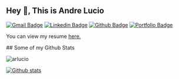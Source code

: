 ## Hey 👋, This is Andre Lucio
[![Gmail Badge](https://img.shields.io/badge/-arlucio.dev@gmail.com-c14438?style=flat&logo=Gmail&logoColor=white&link=mailto:arlucio.dev@gmail.com)](mailto:arlucio.dev@gmail.com) 
[![Linkedin Badge](https://img.shields.io/badge/-arlucio-0072b1?style=flat&logo=Linkedin&logoColor=white&link=https://www.linkedin.com/in/arlucio/)](https://www.linkedin.com/in/arlucio/) [![Github Badge](https://img.shields.io/badge/-arlucio-grey?style=flat&logo=github&logoColor=white&link=https://github.com/arlucio/)](https://www.github.com/arlucio/) [![Portfolio Badge](https://img.shields.io/badge/portfolio-web-blue?style=flat&link=andrelucio.dev/)](andrelucio.dev/) 
<p align='left'> You can view my resume <a href='https://andrelucio.dev/my/CV' target=_blank><u>here</u>.</a></p>
## Some of my Github Stats

<p align=left> <img src=https://komarev.com/ghpvc/?username=arlucio alt=arlucio /> </p>

[![Github stats](https://github-readme-stats.vercel.app/api?username=arlucio&show_icons=true&include_all_commits=true&theme=tokyonight)](https://github.com/arlucio/github-readme-stats)
<!-- [![Top Langs](https://github-readme-stats.vercel.app/api/top-langs/?username=arlucio&layout=compact)](https://github.com/arlucio/github-readme-stats) -->
